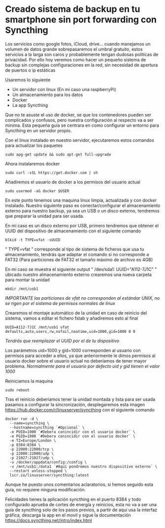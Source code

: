 # Creado sistema de backup en tu smartphone sin port forwarding con Syncthing

Los servicios como google fotos, iCloud, drive... cuando manejamos un volumen de datos grande sobrepasaremos el umbral gratuito, estos servicios a la larga son caros y probablemente tengan dudosas políticas de privacidad. Por ello hoy veremos como hacer un pequeño sistema de backup sin complejas configuraciones en la red, sin necesidad de apertura de puertos o ip estáticas

Usaremos lo siguiente
   - Un servidor con linux (En mi caso una raspberryPi)
   - Un almacenamiento para los datos
   - Docker 
   - La app Syncthing

Que no te asuste el uso de docker, se que los contenedores pueden ser complicados y confusos, pero nuestra configuración al respecto va a ser minima. Esta pequeña guía se centrara en como configurar un entorno para Syncthing en un servidor propio.

Con el linux instalado en nuestro servidor, ejecutaremos estos comandos para actualizar los paquetes 

```
sudo apg-get update && sudo apt-get full-upgrade
```

Ahora instalaremos docker 

```
sudo curl -sSL https://get.docker.com | sh
```

Añadiremos el usuario de docker a los permisos del usuario actual

```
sudo usermod -aG docker $USER
```

En este punto tenemos una maquina linux limpia, actualizada y con docker instalado. Nuestro siguiente paso es conectar/configurar el almacenamiento externo para nuestro backup, ya sea un USB o un disco externo, tendremos que preparar la unidad para ser usada.

En mi caso es un disco externo por USB, primero tendremos que obtener el UUID del dispositivo de almacenamiento con el siguiente comando

```
blkid -t TYPE=vfat -sUUID 
```

" TYPE=vfat " corresponde al tipo de sistema de ficheros que usa tu almacenamiento, tendrás que adaptar el comando si no corresponde a FAT32 (Para particiones de FAT32 el tamaño máximo de archivo es 4GB)

En mi caso se muestra el siguiente output " /dev/sda1: UUID="A112-7J1C" " ubicado nuestro almacenamiento externo crearemos una nueva carpeta para montar la unidad

```
mkdir /mnt/usb1
```
_IMPORTANTE las particiones de vfat no corresponden al estándar UNIX, no se rigen por el sistema de permisos normales de linux_

Crearemos el montaje automático de la unidad en caso de reinicio del sistema, vamos a editar el fichero fstab y añadiremos esto al final

```
UUID=A112-7J1C /mnt/usb1 vfat defaults,auto,users,rw,nofail,noatime,uid=1000,gid=1000 0 0
```
_Tendrás que reemplazar el UUID por el de tu dispositivo_

Los parámetros uid=1000 y gid=1000 corresponden al usuario con permisos para acceder a ellos, ya que anteriormente le dimos permisos al usuario docker sobre el usuario actual no deberíamos de tener mayor problema. _Normalmente para el usuario por defecto uid y gid tienen el valor 1000_

Reiniciamos la maquina 


```
sudo reboot
```

Tras el reinicio deberíamos tener la unidad montada y lista para ser usada pasamos a configurar la sincronización, desplegaremos esta imagen https://hub.docker.com/r/linuxserver/syncthing con el siguiente comando

```
docker run -d \
  --name=syncthing \
  --hostname=syncthing `#Opcional` \
  -e PUID=1000 `#Debera conincidir con el usuario docker` \
  -e PGID=1000 `#Debera conincidir con el usuario docker` \
  -e TZ=Europe/London \
  -p 8384:8384 \
  -p 22000:22000/tcp \
  -p 22000:22000/udp \
  -p 21027:21027/udp \
  -v /docker/appdata/config:/config \
  -v /mnt/usb1:/data1 `#Aqui pondremos nuestro dispositivo externo` \
  --restart unless-stopped \
  lscr.io/linuxserver/syncthing:latest
```
Aunque he puesto unos comentarios aclaratorios, si hemos seguido esta guía, no requiere ninguna modificación.

Felicidades tienes la aplicación syncthing en el puerto 8384 y todo configurado aprueba de cortes de energía y reinicios, esta no va a ser una guía de syncthing solo de los pasos previos, a partir de aquí usa la interfaz gráfica, descarga la app en el movil y sigue la documentación https://docs.syncthing.net/intro/index.html
